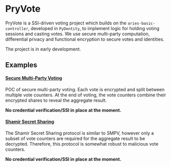# PryVote

PryVote is a SSI-driven voting project
which builds on the `aries-basic-controller`,
developed in `PyDentity`,
to implement logic for holding voting sessions
and casting votes.
We use secure multi-party computation,
differential privacy
and functional encryption
to secure votes
and identities.

The project is in early development.

## Examples

#### [Secure Multi-Party Voting](./demo/1_secure_multi_party_voting.ipynb)

POC of secure multi-party voting.
Each vote is encrypted and split
between multiple vote counters.
At the end of voting,
the vote counters combine
their encrypted shares
to reveal the aggregate result.

**No credential verification/SSI in place at the moment.**

#### [Shamir Secret Sharing](./demo/2_shamir_secret_sharing_voting.ipynb)

The Shamir Secret Sharing protocol
is similar to SMPV,
however only a subset of vote counters
are required for the aggregate result
to be decrypted.
Therefore,
this protocol is somewhat robust
to malicious
vote counters.

**No credential verification/SSI in place at the moment.**
